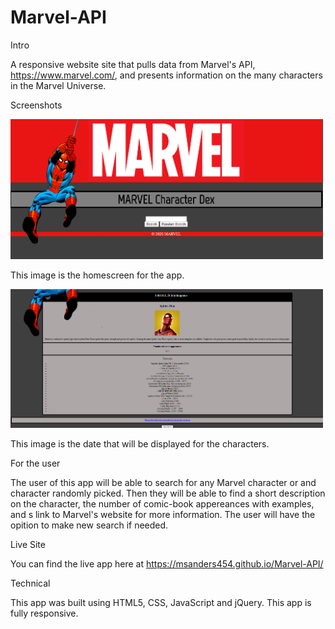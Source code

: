 # Marvel-API

Intro

A responsive website site that pulls data from Marvel's API, https://www.marvel.com/, and presents information on the many characters in the Marvel Universe.

Screenshots

<img src="App-HomePage.png" width="500"/>

This image is the homescreen for the app.

<img src="Character-Data.png" width="500"/>

This image is the date that will be displayed for the characters.

For the user

The user of this app will be able to search for any Marvel character or and character randomly picked. Then they will be able to find a short description on the character, the number of comic-book appereances with examples, and s link to Marvel's website for more information. The user will have the opition to make new search if needed.

Live Site

You can find the live app here at https://msanders454.github.io/Marvel-API/

Technical

This app was built using HTML5, CSS, JavaScript and jQuery.
This app is fully responsive.
